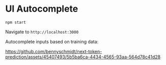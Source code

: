 # UI Autocomplete

`npm start`

Navigate to `http://localhost:3000`

Autocomplete inputs based on training data:

https://github.com/bennyschmidt/next-token-prediction/assets/45407493/5b5ba6ca-4434-4565-93aa-564d78c41d28
